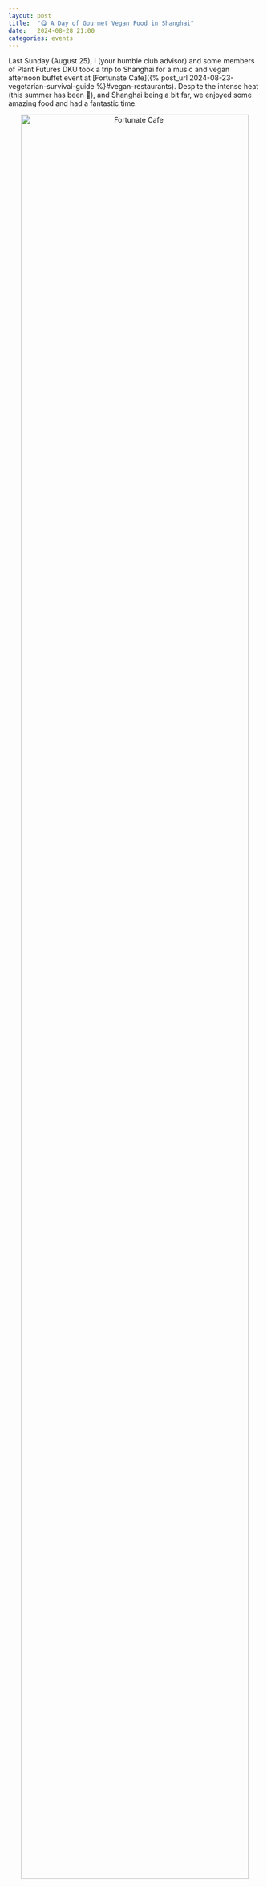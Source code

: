 ```yaml
---
layout: post
title:  "😋 A Day of Gourmet Vegan Food in Shanghai"
date:   2024-08-28 21:00
categories: events
---
```


Last Sunday (August 25), I (your humble club advisor) and some members of Plant Futures DKU took a trip to Shanghai for a music and vegan afternoon buffet event at [Fortunate Cafe]({% post_url 2024-08-23-vegetarian-survival-guide %}#vegan-restaurants). Despite the intense heat (this summer has been :hot_face:), and Shanghai being a bit far, we enjoyed some amazing food and had a fantastic time.

<center>
<img src="/images/2024/fortunate-vegan-cafe/01.jpg" width="95%" alt="Fortunate Cafe" />
<p>The brave souls who ventured to Shanghai for food</p>
</center>

## Lunch at GongDeLin

My friend Tivadar and I arrived a bit early to explore the Shanghai City History Museum.
As it turned out,
[GongDeLin (功德林)]({% post_url 2024-08-23-vegetarian-survival-guide %}#vegetarian-restaurants-1),
a vegetarian restaurant with over 100 years of history (since 1922), was nearby.
Even though we had plans for the buffet later,
we couldn't resist having a *light* lunch at GongDeLin.

The restaurant has the charm of an old venue.
To reach the dining hall,
you need to climb a steep flight of stairs,
and when you get there,
you'll find it packed with grandmas and grandpas.
They even have a thick menu book,
which feels so last century in a country
where mobile phone ordering has become the norm.

<center>
<img src="/images/2024/fortunate-vegan-cafe/02.jpg" width="450" alt="GongDeLin Menu" />
<p>The menu of GongDeLin</p>
</center>

Having lunch there turned out to be a great idea.
The food was delicious,
and the portions were small.
So we left feeling satisfied but still had room for the buffet.

We enjoyed two very refreshing cold dishes—Vegetarian Duck and Green Bamboo Shoots.
For the hot dish, we had one that resembled a bird's nest:
a piece of pastry filled with beans and pine nuts in a spicy sauce.
We also tried a tofu dish that tasted surprisingly like crab-flavored soup.
It even came in a bowl shaped like a :crab:!

<center>
<img src="/images/2024/fortunate-vegan-cafe/03.jpg" width="450" alt="Vegetarian duck and Green Bamboo Sprouts" />
<p>Vegetarian Duck and Green Bamboo Shoots</p>
</center>
<center>
<img src="/images/2024/fortunate-vegan-cafe/04.jpg" width="450" alt="The Nest Dish" />
<p>The Nest</p>
</center>

One funny thing about this place is that they don't provide paper tissues!
Probably this is to reduce waste.
However, you can purchase a disinfected napkin for 2 yuan,
which comes in plastic packaging.
So, while you save on paper, you end up creating plastic waste!
I'm not sure if that's an improvement. :thinking:

## Buffet at Fortunate Cafe

When we arrived at Fortunate Cafe, we were surprised to find it perched on the top floor of an eight-story building, offering a fantastic view of the city. The cafe even has a large window that doubles as the face of a giant clock. There’s also a rooftop terrace where you can sit and have a drink, but given the intense heat, it was a bit too :fire: to enjoy.

<center>
<img src="/images/2024/fortunate-vegan-cafe/05.jpg" width="450" alt="The Window of Fortunate Cafe" />
<p>The Window of Fortunate Cafe</p>
</center>

I was amused to find a large placard featuring a joyful :dog: with the word "Joyful" on it. Naturally, Tivadar and I couldn't resist taking a selfie with it.

<center>
<img src="/images/2024/fortunate-vegan-cafe/06.jpg" width="450" alt="A joyful dog" />
<p>A joyful :dog:</p>
</center>

Joy, or happiness, turned out to be the main theme of the music performance that took place an hour before the food arrived. The employees performed songs and dances with exuberant smiles. It’s been a while since I’ve seen such a cheerful crowd.

<center>
<img src="/images/2024/fortunate-vegan-cafe/07.jpg" width="450" alt="The cafe's employees performing a dance" />
<p>The cafe's employees performing a dance</p>
</center>

As part of the audience, we were encouraged to join in the merriment. At one point, we waved the placards with the :dog: and other cheerful designs and joined the staff in singing a very happy song.

When I first arrived, I noticed a curious clock on the wall. Instead of numbers, the twelve hours were replaced by twelve positive words. At one point, the host gave us specific times and asked us to match them to the words on the clock to win some prizes. It was fun, but I felt like I was back in elementary school. :sweat_smile:

<center>
<img src="/images/2024/fortunate-vegan-cafe/08.jpg" width="450" alt="The Happy Clock" />
<p>The Happy Clock</p>
</center>

Finally, the food arrived, and any remnants of my light lunch at GongDeLin were quickly forgotten. What can I say? It was the best vegan meal I’ve had in China! Check out the photos below.

What I found even more interesting was meeting so many vegetarians from Shanghai. They hailed from all over the world— the U.S., Australia, Hong Kong, and of course, Shanghai! We even met the owners of one of the most popular vegan restaurants in Shanghai, and they invited us for tea. (This might just be the destination of our next trip.) We also met an international student who works at the cafe because it offers them a community of fellow vegetarians. The chef at the cafe even generously shared their cake recipes with us.

It was a delightful day trip, filled with music, great food, and friendly company.

I hope you’ll join us on our next adventure!

<center>
<img src="/images/2024/fortunate-vegan-cafe/09.jpg" width="450" />
<p>Food and Drinks at the buffet</p>
</center>
<center>
<img src="/images/2024/fortunate-vegan-cafe/10.jpg" width="450" alt="Potato pancake"/>
<p>My favorite: Potato pancake</p>
</center>
<center>
<img src="/images/2024/fortunate-vegan-cafe/11.jpg" width="450" />
<p>Spring roll</p>
</center>
<center>
<img src="/images/2024/fortunate-vegan-cafe/13.jpg" width="450" />
<p>Fried vegetarian sushi roll</p>
</center>
<center>
<img src="/images/2024/fortunate-vegan-cafe/14.jpg" width="450" />
<p>Vegetarian meat cake</p>
</center>
<center>
<img src="/images/2024/fortunate-vegan-cafe/15.jpg" width="450" />
<p>Vegetarian :fish: balls</p>
</center>
<center>
<img src="/images/2024/fortunate-vegan-cafe/16.jpg" width="450" />
<p>Vegetarian beef</p>
</center>
<center>
<img src="/images/2024/fortunate-vegan-cafe/17.jpg" width="450" />
<p>Vegetarian BBQ ribs</p>
</center>
<center>
<img src="/images/2024/fortunate-vegan-cafe/18.jpg" width="450" />
<p>Non-alcohol :cocktail:</p>
</center>
<center>
<img src="/images/2024/fortunate-vegan-cafe/19.jpg" width="350" />
<img src="/images/2024/fortunate-vegan-cafe/20.jpg" width="350" />
<img src="/images/2024/fortunate-vegan-cafe/21.jpg" width="350" />
<p>Vegan cakes</p>
</center>
